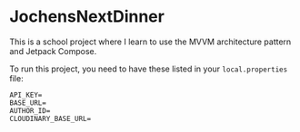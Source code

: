 # JochensNextDinner

This is a school project where I learn to use the MVVM architecture pattern and Jetpack Compose.

To run this project, you need to have these listed in your `local.properties` file:

```properties
API_KEY=
BASE_URL=
AUTHOR_ID=
CLOUDINARY_BASE_URL=
```

